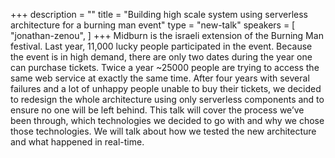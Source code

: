 +++
description = ""
title = "Building high scale system using serverless architecture for a burning man event"
type = "new-talk"
speakers = [
        "jonathan-zenou",
]
+++
Midburn is the israeli extension of the Burning Man festival. Last year, 11,000 lucky people participated in the event. Because the event is in high demand, there are only two dates during the year one can purchase tickets. Twice a year ~25000 people are trying to access the same web service at exactly the same time. After four years with several failures and a lot of unhappy people unable to buy their tickets, we decided to redesign the whole architecture using only serverless components and to ensure no one will be left behind. This talk will cover the process we’ve been through, which technologies we decided to go with and why we chose those technologies. We will talk about how we tested the new architecture and what happened in real-time.